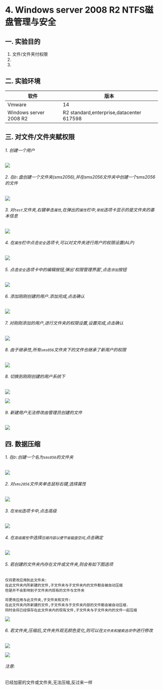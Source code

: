 # 4. Windows server 2008 R2 NTFS磁盘管理与安全

## 一. 实验目的
1. 文件/文件夹付权限
2. 
3. 

## 二. 实验环境

|软件|版本|
|----|----|
|Vmware| 14 |
|Windows server 2008 R2|R2 standard,enterprise,datacenter 617598|

## 三. 对文件/文件夹赋权限

###### 1. 创建一个用户

![](/windows/win2008R2/base/image/r8ntfs-1.png)

###### 2. 在`D:`盘创建一个文件夹(sms2056),并在sms2056文件夹中创建一个sms2056的文件

![](/windows/win2008R2/base/image/r8ntfs-3.png)

###### 3. 对`test`文件夹,右键单击`属性`,在弹出的`属性`栏中,`常规`选项卡显示的是文件夹的基本信息

![](/windows/win2008R2/base/image/r8ntfs-2.png)

###### 4. 在`属性`栏中点击`安全`选项卡,可以对文件夹进行用户的权限设置(ALP)

![](/windows/win2008R2/base/image/r8ntfs-4.png)

###### 5. 点击`安全`选项卡中的编辑按钮,弹出'权限管理界面',点击`添加`按钮

![](/windows/win2008R2/base/image/r8ntfs-5.png)

###### 6. 添加刚刚创建的用户.添加完成,点击确认

![](/windows/win2008R2/base/image/r8ntfs-6.png)

###### 7. 对刚刚添加的用户,进行文件夹的权限设置,设置完成,点击确认

![](/windows/win2008R2/base/image/r8ntfs-7.png)

###### 8. 由于继承性,所有`sms056`文件夹下的文件也继承了新用户的权限

![](/windows/win2008R2/base/image/r8ntfs-10.png)

###### 8. 切换到刚刚创建的用户系统下

![](/windows/win2008R2/base/image/r8ntfs-8.png)

![](/windows/win2008R2/base/image/r8ntfs-9.png)

###### 9. 新建用户无法修改由管理员创建的文件

![](/windows/win2008R2/base/image/r8ntfs-11.png)

## 四. 数据压缩

###### 1. 在`D:`创建一个名为`sms056`的文件夹

![](/windows/win2008R2/base/image/r8ntfs-12.png)

###### 2. 对`sms2056`文件夹单击鼠标右键,选择属性

![](/windows/win2008R2/base/image/r8ntfs-13.png)

###### 3. 在`常规`选项卡中,点击高级

![](/windows/win2008R2/base/image/r8ntfs-14.png)

###### 4. 在`高级属性`中选择`压缩内容以便节省磁盘空间`,点击确定

![](/windows/win2008R2/base/image/r8ntfs-15.png)

###### 5. 若创建的文件夹内存在文件或文件夹,则会有如下图选项

```
仅将更改应用到此文件夹:
在此文件夹内所新建的文件,子文件夹与子文件夹内的文件都会被自动压缩
但是并不会影响到子文件夹内现有的文件与文件夹
```

```
将更改应用与此文件夹,子文件夹和文件:
在此文件夹内所新建的文件,子文件夹与子文件夹内部的文件都会被自动压缩.
同时会将已经保存在此文件夹内的现有文件,子文件夹与子文件夹内的文件一起压缩
```

![](/windows/win2008R2/base/image/r8ntfs-16.png)

###### 6. 若文件夹,压缩后,文件夹外观无颜色变化,则可以在`文件夹和搜索选项`中进行修改

![](/windows/win2008R2/base/image/r8ntfs-18.png)

![](/windows/win2008R2/base/image/r8ntfs-17.png)

###### 注意: 

已经加密的文件或文件夹,无法压缩,反过来一样













































































































